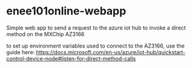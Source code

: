 # enee101online-webapp

Simple web app to send a request to the azure iot hub to invoke a direct method on the MXChip AZ3166

to set up environment variables used to connect to the AZ3166, use the guide here: https://docs.microsoft.com/en-us/azure/iot-hub/quickstart-control-device-node#listen-for-direct-method-calls
